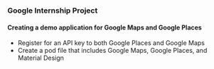 ### Google Internship Project
#### Creating a demo application for Google Maps and Google Places
- Register for an API key to both Google Places and Google Maps
- Create a pod file that includes Google Maps, Google Places, and Material Design
